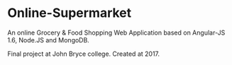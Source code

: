 # Online-Supermarket
An online Grocery & Food Shopping Web Application based on Angular-JS 1.6, Node.JS and MongoDB.

Final project at John Bryce college.
Created at 2017.
